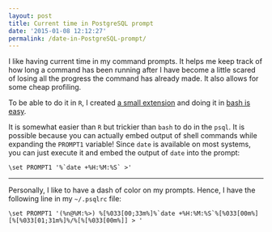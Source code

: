 ```yaml
---
layout: post
title: Current time in PostgreSQL prompt
date: '2015-01-08 12:12:27'
permalink: /date-in-PostgreSQL-prompt/
---
```


I like having current time in my command prompts. It helps me keep track of how long a command has been running after I have become a little scared of losing all the progress the command has already made. It also allows for some cheap profiling.

To be able to do it in `R`, I created [a small extension](http://blog.musicallyut.in/current-time-in-the-r-prompt/) and doing it in [bash is easy](http://bneijt.nl/blog/post/add-a-timestamp-to-your-bash-prompt/).

It is somewhat easier than `R` but trickier than `bash` to do in the `psql`. It is possible because you can actually embed output of shell commands while expanding the `PROMPT1` variable! Since `date` is available on most systems, you can just execute it and embed the output of `date` into the prompt:


    \set PROMPT1 '%`date +%H:%M:%S` >'

----

Personally, I like to have a dash of color on my prompts. Hence, I have the following line in my `~/.psqlrc` file:

```
\set PROMPT1 '(%n@%M:%>) %[%033[00;33m%]%`date +%H:%M:%S`%[%033[00m%] [%[%033[01;31m%]%/%[%[%033[00m%]] > '
```
